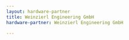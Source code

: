 ```yaml
---
layout: hardware-partner
title: Weinzierl Engineering GmbH
hardware-partner: Weinzierl Engineering GmbH

---
```




